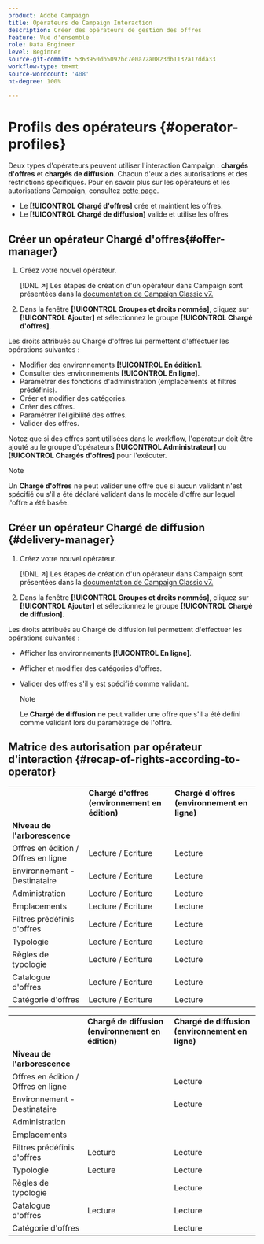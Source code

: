 ```yaml
---
product: Adobe Campaign
title: Opérateurs de Campaign Interaction
description: Créer des opérateurs de gestion des offres
feature: Vue d'ensemble
role: Data Engineer
level: Beginner
source-git-commit: 5363950db5092bc7e0a72a0823db1132a17dda33
workflow-type: tm+mt
source-wordcount: '408'
ht-degree: 100%

---
```



# Profils des opérateurs {#operator-profiles}

Deux types d&#39;opérateurs peuvent utiliser l&#39;interaction Campaign : **chargés d&#39;offres** et **chargés de diffusion**. Chacun d&#39;eux a des autorisations et des restrictions spécifiques. Pour en savoir plus sur les opérateurs et les autorisations Campaign, consultez [cette page](../start/permissions.md).

* Le **[!UICONTROL Chargé d&#39;offres]** crée et maintient les offres.
* Le **[!UICONTROL Chargé de diffusion]** valide et utilise les offres

## Créer un opérateur Chargé d&#39;offres{#offer-manager}

1. Créez votre nouvel opérateur.

   [!DNL :arrow_upper_right:] Les étapes de création d&#39;un opérateur dans Campaign sont présentées dans la [documentation de Campaign Classic v7.](https://experienceleague.adobe.com/docs/campaign-classic/using/getting-started/permissions/access-management-operators.html?lang=fr)

1. Dans la fenêtre **[!UICONTROL Groupes et droits nommés]**, cliquez sur **[!UICONTROL Ajouter]** et sélectionnez le groupe **[!UICONTROL Chargé d&#39;offres]**.

Les droits attribués au Chargé d&#39;offres lui permettent d&#39;effectuer les opérations suivantes :

* Modifier des environnements **[!UICONTROL En édition]**.
* Consulter des environnements **[!UICONTROL En ligne]**.
* Paramétrer des fonctions d&#39;administration (emplacements et filtres prédéfinis).
* Créer et modifier des catégories.
* Créer des offres.
* Paramétrer l&#39;éligibilité des offres.
* Valider des offres.

Notez que si des offres sont utilisées dans le workflow, l&#39;opérateur doit être ajouté au le groupe d&#39;opérateurs **[!UICONTROL Administrateur]** ou **[!UICONTROL Chargés d&#39;offres]** pour l&#39;exécuter.

>[!NOTE]
>
>Un **Chargé d&#39;offres** ne peut valider une offre que si aucun validant n&#39;est spécifié ou s&#39;il a été déclaré validant dans le modèle d&#39;offre sur lequel l&#39;offre a été basée.

## Créer un opérateur Chargé de diffusion {#delivery-manager}

1. Créez votre nouvel opérateur.

   [!DNL :arrow_upper_right:] Les étapes de création d&#39;un opérateur dans Campaign sont présentées dans la [documentation de Campaign Classic v7.](https://experienceleague.adobe.com/docs/campaign-classic/using/getting-started/permissions/access-management-operators.html)

1. Dans la fenêtre **[!UICONTROL Groupes et droits nommés]**, cliquez sur **[!UICONTROL Ajouter]** et sélectionnez le groupe **[!UICONTROL Chargé de diffusion]**.

Les droits attribués au Chargé de diffusion lui permettent d&#39;effectuer les opérations suivantes :

* Afficher les environnements **[!UICONTROL En ligne]**.
* Afficher et modifier des catégories d&#39;offres.
* Valider des offres s&#39;il y est spécifié comme validant.

   >[!NOTE]
   >
   >Le **Chargé de diffusion** ne peut valider une offre que s&#39;il a été défini comme validant lors du paramétrage de l&#39;offre.

## Matrice des autorisation par opérateur d&#39;interaction {#recap-of-rights-according-to-operator}

<table> 
 <tbody> 
  <tr> 
   <td> </td> 
   <td> <strong>Chargé d'offres (environnement en édition)</strong><br /> </td> 
   <td> <strong>Chargé d'offres (environnement en ligne)</strong><br /> </td> 
  </tr> 
  <tr> 
   <td> <strong>Niveau de l'arborescence</strong><br /> </td> 
   <td> </td> 
   <td> </td> 
  </tr> 
  <tr> 
   <td> Offres en édition / Offres en ligne<br /> </td> 
   <td> Lecture / Ecriture<br /> </td> 
   <td> Lecture<br /> </td> 
  </tr> 
  <tr> 
   <td> Environnement - Destinataire<br /> </td> 
   <td> Lecture / Ecriture<br /> </td> 
   <td> Lecture<br /> </td> 
  </tr> 
  <tr> 
   <td> Administration<br /> </td> 
   <td> Lecture / Ecriture<br /> </td> 
   <td> Lecture<br /> </td> 
  </tr> 
  <tr> 
   <td> Emplacements<br /> </td> 
   <td> Lecture / Ecriture<br /> </td> 
   <td> Lecture<br /> </td> 
  </tr> 
  <tr> 
   <td> Filtres prédéfinis d'offres<br /> </td> 
   <td> Lecture / Ecriture<br /> </td> 
   <td> Lecture<br /> </td> 
  </tr> 
  <tr> 
   <td> Typologie<br /> </td> 
   <td> Lecture / Ecriture<br /> </td> 
   <td> Lecture<br /> </td> 
  </tr> 
  <tr> 
   <td> Règles de typologie<br /> </td> 
   <td> Lecture / Ecriture<br /> </td> 
   <td> Lecture<br /> </td> 
  </tr> 
  <tr> 
   <td> Catalogue d'offres<br /> </td> 
   <td> Lecture / Ecriture<br /> </td> 
   <td> Lecture<br /> </td> 
  </tr> 
  <tr> 
   <td> Catégorie d'offres<br /> </td> 
   <td> Lecture / Ecriture<br /> </td> 
   <td> Lecture<br /> </td> 
  </tr> 
 </tbody> 
</table>

<table> 
 <tbody> 
  <tr> 
   <td> </td> 
   <td> <strong>Chargé de diffusion (environnement en édition)</strong><br /> </td> 
   <td> <strong>Chargé de diffusion (environnement en ligne)</strong><br /> </td> 
  </tr> 
  <tr> 
   <td> <strong>Niveau de l'arborescence</strong><br /> </td> 
   <td> </td> 
   <td> </td> 
  </tr> 
  <tr> 
   <td> Offres en édition / Offres en ligne<br /> </td> 
   <td> </td> 
   <td> Lecture<br /> </td> 
  </tr> 
  <tr> 
   <td> Environnement - Destinataire<br /> </td> 
   <td> </td> 
   <td> Lecture<br /> </td> 
  </tr> 
  <tr> 
   <td> Administration<br /> </td> 
   <td> </td> 
   <td> </td> 
  </tr> 
  <tr> 
   <td> Emplacements<br /> </td> 
   <td> </td> 
   <td> </td> 
  </tr> 
  <tr> 
   <td> Filtres prédéfinis d'offres<br /> </td> 
   <td> Lecture<br /> </td> 
   <td> Lecture<br /> </td> 
  </tr> 
  <tr> 
   <td> Typologie<br /> </td> 
   <td> Lecture<br /> </td> 
   <td> Lecture<br /> </td> 
  </tr> 
  <tr> 
   <td> Règles de typologie<br /> </td> 
   <td> </td> 
   <td> Lecture<br /> </td> 
  </tr> 
  <tr> 
   <td> Catalogue d'offres<br /> </td> 
   <td> Lecture<br /> </td> 
   <td> Lecture<br /> </td> 
  </tr> 
  <tr> 
   <td> Catégorie d'offres<br /> </td> 
   <td> </td> 
   <td> Lecture<br /> </td> 
  </tr> 
 </tbody> 
</table>
